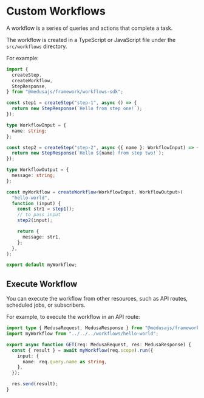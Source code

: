 # Custom Workflows

A workflow is a series of queries and actions that complete a task.

The workflow is created in a TypeScript or JavaScript file under the `src/workflows` directory.

For example:

```ts
import {
  createStep,
  createWorkflow,
  StepResponse,
} from "@medusajs/framework/workflows-sdk";

const step1 = createStep("step-1", async () => {
  return new StepResponse(`Hello from step one!`);
});

type WorkflowInput = {
  name: string;
};

const step2 = createStep("step-2", async ({ name }: WorkflowInput) => {
  return new StepResponse(`Hello ${name} from step two!`);
});

type WorkflowOutput = {
  message: string;
};

const myWorkflow = createWorkflow<WorkflowInput, WorkflowOutput>(
  "hello-world",
  function (input) {
    const str1 = step1();
    // to pass input
    step2(input);

    return {
      message: str1,
    };
  },
);

export default myWorkflow;
```

## Execute Workflow

You can execute the workflow from other resources, such as API routes, scheduled jobs, or subscribers.

For example, to execute the workflow in an API route:

```ts
import type { MedusaRequest, MedusaResponse } from "@medusajs/framework";
import myWorkflow from "../../../workflows/hello-world";

export async function GET(req: MedusaRequest, res: MedusaResponse) {
  const { result } = await myWorkflow(req.scope).run({
    input: {
      name: req.query.name as string,
    },
  });

  res.send(result);
}
```
